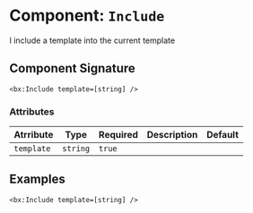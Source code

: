 [comment]: # (Note: This documentation is generated dynamically in the build process.  To modify the contents, change the javadoc on the _invoke method of the Component class)
# Component: `Include`

I include a template into the current template

## Component Signature

```
<bx:Include template=[string] />
```

### Attributes


| Atrribute | Type | Required | Description | Default |
|----------|------|----------|-------------|---------|
| `template` | `string` | `true` |  |  |

## Examples

```
<bx:Include template=[string] />
```
